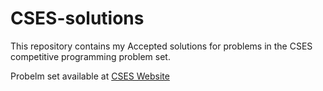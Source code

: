# CSES-solutions
This repository contains my Accepted solutions for problems in the CSES competitive programming problem set.

Probelm set available at [CSES Website](https://cses.fi/problemset)